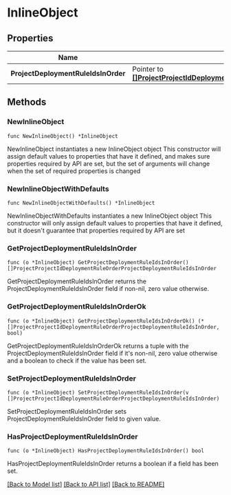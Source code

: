 # InlineObject

## Properties

Name | Type | Description | Notes
------------ | ------------- | ------------- | -------------
**ProjectDeploymentRuleIdsInOrder** | Pointer to [**[]ProjectProjectIdDeploymentRuleOrderProjectDeploymentRuleIdsInOrder**](ProjectProjectIdDeploymentRuleOrderProjectDeploymentRuleIdsInOrder.md) |  | [optional] 

## Methods

### NewInlineObject

`func NewInlineObject() *InlineObject`

NewInlineObject instantiates a new InlineObject object
This constructor will assign default values to properties that have it defined,
and makes sure properties required by API are set, but the set of arguments
will change when the set of required properties is changed

### NewInlineObjectWithDefaults

`func NewInlineObjectWithDefaults() *InlineObject`

NewInlineObjectWithDefaults instantiates a new InlineObject object
This constructor will only assign default values to properties that have it defined,
but it doesn't guarantee that properties required by API are set

### GetProjectDeploymentRuleIdsInOrder

`func (o *InlineObject) GetProjectDeploymentRuleIdsInOrder() []ProjectProjectIdDeploymentRuleOrderProjectDeploymentRuleIdsInOrder`

GetProjectDeploymentRuleIdsInOrder returns the ProjectDeploymentRuleIdsInOrder field if non-nil, zero value otherwise.

### GetProjectDeploymentRuleIdsInOrderOk

`func (o *InlineObject) GetProjectDeploymentRuleIdsInOrderOk() (*[]ProjectProjectIdDeploymentRuleOrderProjectDeploymentRuleIdsInOrder, bool)`

GetProjectDeploymentRuleIdsInOrderOk returns a tuple with the ProjectDeploymentRuleIdsInOrder field if it's non-nil, zero value otherwise
and a boolean to check if the value has been set.

### SetProjectDeploymentRuleIdsInOrder

`func (o *InlineObject) SetProjectDeploymentRuleIdsInOrder(v []ProjectProjectIdDeploymentRuleOrderProjectDeploymentRuleIdsInOrder)`

SetProjectDeploymentRuleIdsInOrder sets ProjectDeploymentRuleIdsInOrder field to given value.

### HasProjectDeploymentRuleIdsInOrder

`func (o *InlineObject) HasProjectDeploymentRuleIdsInOrder() bool`

HasProjectDeploymentRuleIdsInOrder returns a boolean if a field has been set.


[[Back to Model list]](../README.md#documentation-for-models) [[Back to API list]](../README.md#documentation-for-api-endpoints) [[Back to README]](../README.md)


